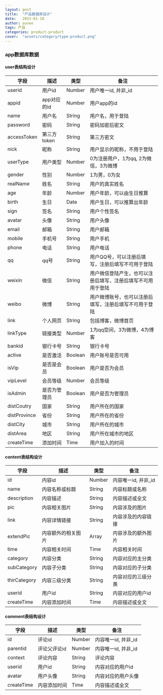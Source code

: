 ```yaml
---
layout: post
title:  "产品数据库设计"
date:   2015-01-18
author: ouven
tags: 产品
categories: product-product
cover:  "assets/category/type-product.png"
---
```


### app数据库数据

#### user表结构设计

| 字段 | 描述 | 类型 | 备注 |
|-----|-----|-----|-----|
| userid | 用户id| Number| 用户唯一id, 并非_id |
| appid | app对应的id| Number| 用户app的id |
| name | 用户名 | String | 用户名，用于登陆 |
| password| 密码 | String | 密码加密后密文 |
| accessToken| 第三方token | String | 第三方密文 |
| nick | 昵称| String | 用户显示的昵称，不用于登陆 |
| userType | 用户类型| Number | 0为注册用户，1为qq, 2为微信，3为微博 |
| gender | 性别 | Number | 1为男，0为女 |
| realName| 姓名| String| 用户的真实姓名 |
| age | 年龄 | Number | 用户年龄，可以由生日推算 |
| birth | 生日 | Date | 用户生日，可以推算出年龄 |
| sign | 签名 | String | 用户个性签名 |
| avatar| 头像 | String | 用户头像 |
| email | 邮箱 | String | 用户邮箱 |
| mobile | 手机号| String | 用户手机 |
| phone | 电话| String | 用户电话 |
| qq | qq号 | String | 用户QQ号，可以注册后填写，注册后填写不可用于登陆 |
| weixin| 微信| String| 用户微信登陆产生，也可以注册后填写，注册后填写不可用用于登陆 |
| weibo | 微博 | String | 用户微博账号，也可以注册后填写，注册后填写不可用于登陆 |
| link | 个人网页 | String | 包括博客，微博首页 |
| linkType | 链接类型| Number | 1为qq空间，3为微博，4为博客 |
| bankid | 银行卡号 | String | 银行卡号 |
| active| 是否激活 | Boolean | 用户账号是否可用 |
| isVip | 是否是会员 | Boolean| 用户是否为会员 |
| vipLevel | 会员等级 | Number| 会员等级|
| isAdmin | 是否为管理员 | Boolean | 用户是否为管理员 |
| distCoutry | 国家 | String| 用户所在的国家 |
| distProvince | 省份 | String| 用户所在的省份 |
| distCity | 城市 | String | 用户所在的城市 |
| distArea | 地区 | String | 用户所在城市的地区 |
| createTime| 添加时间 | Time| 用户加入的时间 |

#### content表结构设计

| 字段 | 描述 | 类型 | 备注 |
|-----|-----|-----|-----|
| id | 内容id | Number| 内容唯一id, 并非_id |
| name | 内容名称或标题 | String | 内容标题或名称 |
| description | 内容描述 | String | 内容描述或全文 |
| pic | 内容相关图片| String| 内容涉及的图片 |
| link | 内容详情链接| String| 内容涉及的内容链接 |
| extendPic | 内容额外的相关图片| Array | 内容涉及的额外图片 |
| time | 内容相关时间 | Time | 内容相关时间 |
| category | 内容分类 | String | 内容对应的主分类 |
| subCategory | 内容子分类 | String | 内容对应的子分类 |
| thirCategory | 内容三级分类 | String | 内容对应的三级分类 |
| userid | 用户id| String | 内容对应的用户id|
| createTime | 内容添加时间 | Time| 内容描述或全文 |

#### comment表结构设计

| 字段 | 描述 | 类型 | 备注 |
|-----|-----|-----|-----|
| id | 评论id | Number| 内容唯一id, 并非_id |
| parentid | 评论父评论id | Number| 内容唯一id, 并非_id |
| context| 评论内容 | String | 评论内容 |
| userid | 用户id | String | 内容对应的用户id |
| avatar | 用户头像 | String | 内容对应的用户头像 |
| createTime | 内容添加时间 | Time| 内容描述或全文 |

